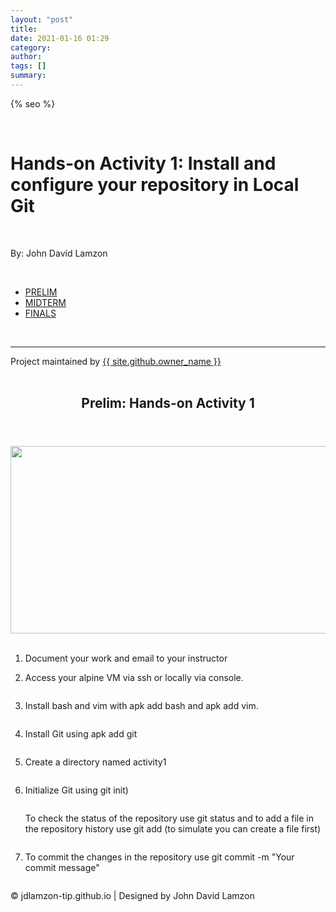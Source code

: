 ```yaml
---
layout: "post"
title: 
date: 2021-01-16 01:29
category: 
author: 
tags: []
summary: 
---
```


<html lang="{{ site.lang | default: "en-US" }}">
  <head>
    <meta charset="utf-8">
    <meta http-equiv="X-UA-Compatible" content="IE=edge">

{% seo %}
    <link rel="stylesheet" href="{{ '/assets/css/style.css?v=' | append: site.github.build_revision | relative_url }}">
    <script src="https://code.jquery.com/jquery-1.12.4.min.js" integrity="sha256-ZosEbRLbNQzLpnKIkEdrPv7lOy9C27hHQ+Xp8a4MxAQ=" crossorigin="anonymous"></script>
    <script src="{{ '/assets/js/respond.js' | relative_url }}"></script>
    <!--[if lt IE 9]>
      <script src="//html5shiv.googlecode.com/svn/trunk/html5.js"></script>
    <![endif]-->
    <!--[if lt IE 8]>
    <link rel="stylesheet" href="{{ '/assets/css/ie.css' | relative_url }}">
    <![endif]-->
    <link rel="stylesheet" href="assets/css/main.css" />
    <noscript><link rel="stylesheet" href="assets/css/noscript.css" /></noscript>


  </head>
  <body class="is-preload">
    <div class="wrapper">
        <div id="title">
          <br>
          <h1>Hands-on Activity 1: Install and configure your repository in Local Git</h1>
          <br>
          <p>By: John David Lamzon</p>
          <br>
          <nav id="nav">
						<ul class="links">
							<li class="active"><a href="index.html">PRELIM</a></li>
							<li><a href="generic.html">MIDTERM</a></li>
							<li><a href="elements.html">FINALS</a></li>
					  </ul>
          </nav>
          <br>
          <hr>
          <span class="credits left">Project maintained by <a href="{{ site.github.owner_url }}">{{ site.github.owner_name }}</a></span>
        </div>   
            <article class="post h-entry" itemscope="" itemtype="http://schema.org/BlogPosting">
<br>
  <header class="post-header">
    <h1 class="post-title p-name" itemprop="name headline">Prelim: Hands-on Activity 1</h1>
  </header>
  <div class="wrapper">
    <a href="elements.html" class="image fit"><img src="assets/images/HA1.jpg" alt="" width="700" height="300"></a>
    </div>
    <br>
    <ol>
    <li>
    <p>Document your work and email to your instructor</p>
    </li>
    <li>
    <p>Access your alpine VM via ssh or locally via console.</p>
    <img src="assets/images/1.png" alt="" />
    </li>
    <li>
    <p>Install bash and vim with apk add bash and apk add vim.</p>
    <img src="assets/images/2.png" alt="" />
    </li>
    <li>
    <p>Install Git using apk add git</p>
    <img src="assets/images/3.png" alt="" />
    </li>
    <li>
    <p>Create a directory named activity1</p>
    <img src="assets/images/4.png" alt="" />
    </li>
    <li>
    <p>Initialize Git using git init)</p>
    <img src="assets/images/4.png" alt="" />
    </li>
    <p>To check the status of the repository use git status and to add a file in the repository history use git add (to simulate you can create a file first)</p>
    <img src="assets/images/5.png" alt="" />
    <li>
    <p>To commit the changes in the repository use git commit -m "Your commit message"</p>
    <img src="assets/images/6.png" alt="" />
    </li>
    </ol>

<div class="footer">
    <div class="footer-content">
        <div class="footer-section about"></div>
        <div class="footer-section links"></div>
        <div class="footer-section about"></div>
    </div>
    <div class="footer-bottom">
        &copy; jdlamzon-tip.github.io | Designed by John David Lamzon
        </div>
</div>  
